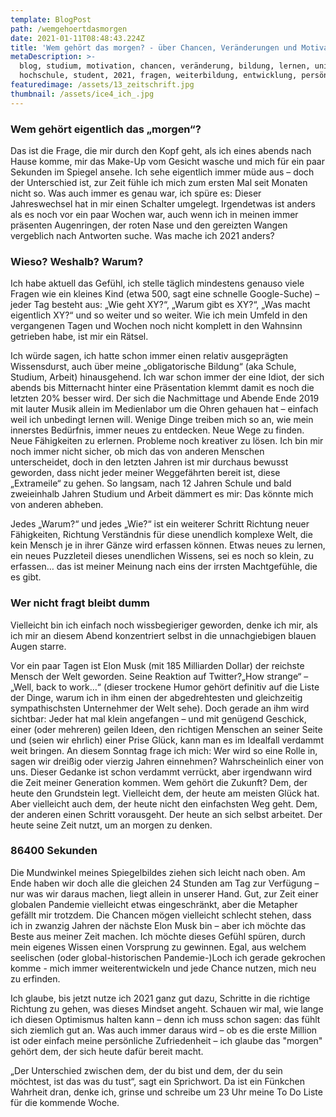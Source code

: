 ```yaml
---
template: BlogPost
path: /wemgehoertdasmorgen
date: 2021-01-11T08:48:43.224Z
title: 'Wem gehört das morgen? - über Chancen, Veränderungen und Motivation'
metaDescription: >-
  blog, studium, motivation, chancen, veränderung, bildung, lernen, uni,
  hochschule, student, 2021, fragen, weiterbildung, entwicklung, persönlichkeit
featuredimage: /assets/13_zeitschrift.jpg
thumbnail: /assets/ice4_ich_.jpg
---
```

### Wem gehört eigentlich das „morgen“?

Das ist die Frage, die mir durch den Kopf geht, als ich eines abends nach Hause komme, mir das Make-Up vom Gesicht wasche und mich für ein paar Sekunden im Spiegel ansehe. Ich sehe eigentlich immer müde aus – doch der Unterschied ist, zur Zeit fühle ich mich zum ersten Mal seit Monaten nicht so. Was auch immer es genau war, ich spüre es: Dieser Jahreswechsel hat in mir einen Schalter umgelegt. Irgendetwas ist anders als es noch vor ein paar Wochen war, auch wenn ich in meinen immer präsenten Augenringen, der roten Nase und den gereizten Wangen vergeblich nach Antworten suche. Was mache ich 2021 anders?



### Wieso? Weshalb? Warum?

Ich habe aktuell das Gefühl, ich stelle täglich mindestens genauso viele Fragen wie ein kleines Kind (etwa 500, sagt eine schnelle Google-Suche) – jeder Tag besteht aus: „Wie geht XY?“, „Warum gibt es XY?“, „Was macht eigentlich XY?“ und so weiter und so weiter. Wie ich mein Umfeld in den vergangenen Tagen und Wochen noch nicht komplett in den Wahnsinn getrieben habe, ist mir ein Rätsel. 

Ich würde sagen, ich hatte schon immer einen relativ ausgeprägten Wissensdurst, auch über meine „obligatorische Bildung“ (aka Schule, Studium, Arbeit) hinausgehend. Ich war schon immer der eine Idiot, der sich abends bis Mitternacht hinter eine Präsentation klemmt damit es noch die letzten 20% besser wird. Der sich die Nachmittage und Abende Ende 2019 mit lauter Musik allein im Medienlabor um die Ohren gehauen hat – einfach weil ich unbedingt lernen will. Wenige Dinge treiben mich so an, wie mein innerstes Bedürfnis, immer neues zu entdecken. Neue Wege zu finden. Neue Fähigkeiten zu erlernen. Probleme noch kreativer zu lösen. Ich bin mir noch immer nicht sicher, ob mich das von anderen Menschen unterscheidet, doch in den letzten Jahren ist mir durchaus bewusst geworden, dass nicht jeder meiner Weggefährten bereit ist, diese „Extrameile“ zu gehen. So langsam, nach 12 Jahren Schule und bald zweieinhalb Jahren Studium und Arbeit dämmert es mir: Das könnte mich von anderen abheben. 

Jedes „Warum?“ und jedes „Wie?“ ist ein weiterer Schritt Richtung neuer Fähigkeiten, Richtung Verständnis für diese unendlich komplexe Welt, die kein Mensch je in ihrer Gänze wird erfassen können. Etwas neues zu lernen, ein neues Puzzleteil dieses unendlichen Wissens, sei es noch so klein, zu erfassen… das ist meiner Meinung nach eins der irrsten Machtgefühle, die es gibt.



### Wer nicht fragt bleibt dumm

Vielleicht bin ich einfach noch wissbegieriger geworden, denke ich mir, als ich mir an diesem Abend konzentriert selbst in die unnachgiebigen blauen Augen starre. 

Vor ein paar Tagen ist Elon Musk (mit 185 Milliarden Dollar) der reichste Mensch der Welt geworden. Seine Reaktion auf Twitter?„How strange“ – „Well, back to work…“ (dieser trockene Humor gehört definitiv auf die Liste der Dinge, warum ich in ihm einen der abgedrehtesten und gleichzeitig sympathischsten Unternehmer der Welt sehe). Doch gerade an ihm wird sichtbar: Jeder hat mal klein angefangen – und mit genügend Geschick, einer (oder mehreren) geilen Ideen, den richtigen Menschen an seiner Seite und (seien wir ehrlich) einer Prise Glück, kann man es im Idealfall verdammt weit bringen. An diesem Sonntag frage ich mich: Wer wird so eine Rolle in, sagen wir dreißig oder vierzig Jahren einnehmen? Wahrscheinlich einer von uns. Dieser Gedanke ist schon verdammt verrückt, aber irgendwann wird die Zeit meiner Generation kommen. Wem gehört die Zukunft? Dem, der heute den Grundstein legt. Vielleicht dem, der heute am meisten Glück hat. Aber vielleicht auch dem, der heute nicht den einfachsten Weg geht. Dem, der anderen einen Schritt vorausgeht. Der heute an sich selbst arbeitet. Der heute seine Zeit nutzt, um an morgen zu denken.



### 86400 Sekunden

Die Mundwinkel meines Spiegelbildes ziehen sich leicht nach oben. Am Ende haben wir doch alle die gleichen 24 Stunden am Tag zur Verfügung – nur was wir daraus machen, liegt allein in unserer Hand. Gut, zur Zeit einer globalen Pandemie vielleicht etwas eingeschränkt, aber die Metapher gefällt mir trotzdem. Die Chancen mögen vielleicht schlecht stehen, dass ich in zwanzig Jahren der nächste Elon Musk bin – aber ich möchte das Beste aus meiner Zeit machen. Ich möchte dieses Gefühl spüren, durch mein eigenes Wissen einen Vorsprung zu gewinnen. Egal, aus welchem seelischen (oder global-historischen Pandemie-)Loch ich gerade gekrochen komme - mich immer weiterentwickeln und jede Chance nutzen, mich neu zu erfinden.

Ich glaube, bis jetzt nutze ich 2021 ganz gut dazu, Schritte in die richtige Richtung zu gehen, was dieses Mindset angeht. Schauen wir mal, wie lange ich diesen Optimismus halten kann – denn ich muss schon sagen: das fühlt sich ziemlich gut an. Was auch immer daraus wird – ob es die erste Million ist oder einfach meine persönliche Zufriedenheit – ich glaube das "morgen" gehört dem, der sich heute dafür bereit macht. 

„Der Unterschied zwischen dem, der du bist und dem, der du sein möchtest, ist das was du tust“, sagt ein Sprichwort. Da ist ein Fünkchen Wahrheit dran, denke ich, grinse und schreibe um 23 Uhr meine To Do Liste für die kommende Woche.
